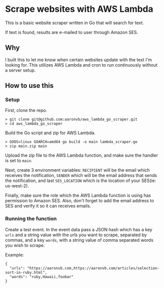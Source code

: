 # Scrape websites with AWS Lambda
This is a basic website scraper written in Go that will search for text.

If text is found, results are e-mailed to user through Amazon SES.

## Why
I built this to let me know when certain websites update with the text I'm looking for. This utilizes AWS Lambda and cron to run continuously without a server setup.

## How to use this

### Setup
First, clone the repo.
```
> git clone git@github.com:aaronvb/aws_lambda_go_scraper.git
> cd aws_lambda_go_scraper
```

Build the Go script and zip for AWS Lambda.
```
> GOOS=linux GOARCH=amd64 go build -o main lambda_scraper.go
> zip main.zip main
```

Upload the zip file to the AWS Lambda function, and make sure the handler is set to `main`.

Next, create 3 environment variables: `RECIPIENT` will be the email which receives the notification, `SENDER` which will be the email address that sends the notification, and last `SES_LOCATION` which is the location of your SES(ie: us-west-2).

Finally, make sure the role which the AWS Lambda function is using has permission to Amazon SES. Also, don't forget to add the email address to SES and verify it so it can receives emails.

### Running the function
Create a test event. In the event data pass a JSON hash which has a key `urls` and a string value with the urls you want to scrape, separated by commas, and a key `words`, with a string value of comma separated words you wish to scrape.

Example:

```
{
  "urls": "https://aaronvb.com,https://aaronvb.com/articles/selection-sort-in-ruby.html",
  "words": "ruby,Hawaii,foobar"
}
```